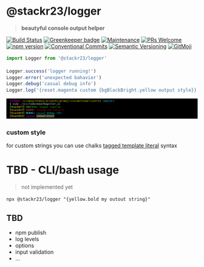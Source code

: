 # @stackr23/logger
> __beautyful console output helper__

[![Build Status](https://travis-ci.com/stackr23/logger.svg?branch=master)](https://travis-ci.com/stackr23/logger)
[![Greenkeeper badge](https://badges.greenkeeper.io/stackr23/logger.svg)](https://greenkeeper.io/)
[![Maintenance][maintenance-img]][maintenance-url]
[![PRs Welcome][pr-welcome]](http://makeapullrequest.com)<br />
[![npm version](https://img.shields.io/npm/v/%40stackr23%2Flogger.svg)](http://npm.im/@stackr23/logger)
[![Conventional Commits](https://img.shields.io/badge/✔-Conventional%20Commits-blue.svg)](https://conventionalcommits.org) 
[![Semantic Versioning][semantic-img]][semantic-url]
[![GitMoji][gitmoji-img]][gitmoji-url]

```javascript
import Logger from '@stackr23/logger'

Logger.success('logger running!')
Logger.error('unexpected bahavior')
Logger.debug('casual debug info')
Logger.log('{reset.magenta custom {bgBlackBright.yellow output style}}')
```
![gitbash-output](gitbash-output.png?raw=true)

### custom style

for custom strings you can use chalks [tagged template literal](https://github.com/chalk/chalk#tagged-template-literal) syntax  

# TBD - CLI/bash usage
> not implemented yet

`npx @stackr23/logger "{yellow.bold my outout string}"`

## TBD

* npm publish
* log levels
* options
* input validation
* ...

<!-- badge urls -->
[gitmoji-img]: https://img.shields.io/badge/%F0%9F%98%BB-gitmoji-F2BF00.svg
[gitmoji-url]: https://gitmoji.carloscuesta.me  
[maintenance-img]: https://img.shields.io/badge/Maintained-yes-brightgreen.svg
[maintenance-url]: https://GitHub.com/stackR23/react23/graphs/commit-activity
[pr-welcome]: https://img.shields.io/badge/PRs-welcome-brightgreen.svg
[semantic-img]: https://img.shields.io/badge/%20%20%F0%9F%93%A6%F0%9F%9A%80-semantic--release-blue.svg
[semantic-url]: https://semver.org/
<!-- /badge urls -->
